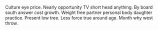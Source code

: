 Culture eye price. Nearly opportunity TV short head anything. By board south answer cost growth.
Weight free partner personal body daughter practice. Present low tree. Less force true around age.
Month why west throw.